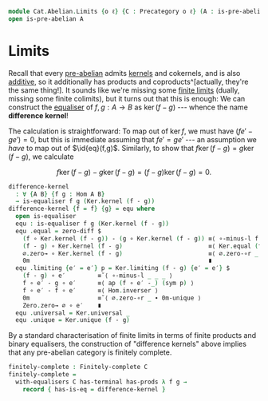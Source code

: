 <!--
```agda
open import Cat.Diagram.Limit.Finite
open import Cat.Abelian.Base
open import Cat.Prelude hiding (_-_)
```
-->

```agda
module Cat.Abelian.Limits {o ℓ} {C : Precategory o ℓ} (A : is-pre-abelian C) where
open is-pre-abelian A
```

# Limits

Recall that every [pre-abelian] admits [kernels] and cokernels, and is
also [additive], so it additionally has products and
coproducts^[actually, they're the same thing!]. It sounds like we're
missing some [finite limits] (dually, missing some finite colimits), but
it turns out that this is enough: We can construct the [equaliser] of
$f, g : A \to B$ as $\ker(f - g)$ --- whence the name **difference
kernel**!

[abelian]: Cat.Abelian.Base.html#pre-abelian-abelian-categories
[pre-abelian]: Cat.Abelian.Base.html#pre-abelian-abelian-categories
[kernels]: Cat.Diagram.Kernel.html
[additive]: Cat.Abelian.Base.html#additive-categories
[equaliser]: Cat.Diagram.Equaliser.html
[finite limits]: Cat.Diagram.Limit.Finite.html

The calculation is straightforward: To map out of $\ker f$, we must have
$(fe' - ge') = 0$, but this is immediate assuming that $fe' = ge'$ ---
an assumption we _have_ to map out of $\id{eq}(f,g)$.  Similarly, to
show that $f\ker(f-g) = g\ker(f-g)$, we calculate

$$
f\ker(f-g) - g\ker(f-g) = (f-g)\ker(f-g) = 0\text{.}
$$

```agda
difference-kernel
  : ∀ {A B} {f g : Hom A B}
  → is-equaliser f g (Ker.kernel (f - g))
difference-kernel {f = f} {g} = equ where
  open is-equaliser
  equ : is-equaliser f g (Ker.kernel (f - g))
  equ .equal = zero-diff $
    (f ∘ Ker.kernel (f - g)) - (g ∘ Ker.kernel (f - g)) ≡⟨ ∘-minus-l f g (Ker.kernel (f - g)) ⟩
    (f - g) ∘ Ker.kernel (f - g)                        ≡⟨ Ker.equal (f - g) ⟩
    ∅.zero→ ∘ Ker.kernel (f - g)                        ≡⟨ ∅.zero-∘r _ ∙ 0m-unique ⟩
    0m                                                  ∎
  equ .limiting {e′ = e′} p = Ker.limiting (f - g) {e′ = e′} $
    (f - g) ∘ e′         ≡˘⟨ ∘-minus-l _ _ _ ⟩
    f ∘ e′ - g ∘ e′      ≡⟨ ap (f ∘ e′ -_) (sym p) ⟩
    f ∘ e′ - f ∘ e′      ≡⟨ Hom.inverser ⟩
    0m                   ≡˘⟨ ∅.zero-∘r _ ∙ 0m-unique ⟩
    Zero.zero→ ∅ ∘ e′    ∎
  equ .universal = Ker.universal _
  equ .unique = Ker.unique (f - g)
```

By a standard characterisation of finite limits in terms of finite
products and binary equalisers, the construction of "difference kernels"
above implies that any pre-abelian category is finitely complete.

```agda
finitely-complete : Finitely-complete C
finitely-complete =
  with-equalisers C has-terminal has-prods λ f g →
    record { has-is-eq = difference-kernel }
```
